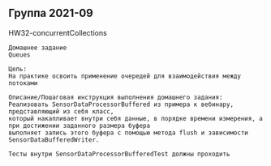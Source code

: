 Группа 2021-09
----------------------------------------------------------------------------------------------------

HW32-concurrentCollections

    Домашнее задание
    Queues
    
    Цель:
    На практике освоить применение очередей для взаимодействия между потоками
    
    Описание/Пошаговая инструкция выполнения домашнего задания:
    Реализовать SensorDataProcessorBuffered из примера к вебинару, представляющий из себя класс,
    который накапливает внутри себя данные, в порядке времени измерения, а при достижении заданного размера буфера
    выполняет запись этого буфера с помощью метода flush и зависимости SensorDataBufferedWriter.
    
    Тесты внутри SensorDataProcessorBufferedTest должны проходить